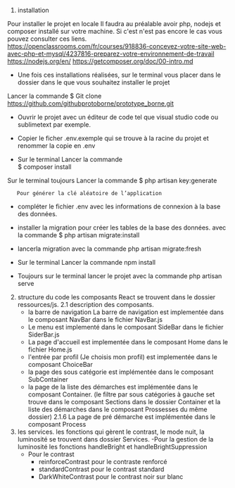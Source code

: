 1. installation

Pour installer le projet en locale Il faudra au préalable avoir php, nodejs et composer installé sur votre machine.
Si c'est n'est pas encore le cas vous pouvez consulter ces liens.
https://openclassrooms.com/fr/courses/918836-concevez-votre-site-web-avec-php-et-mysql/4237816-preparez-votre-environnement-de-travail
https://nodejs.org/en/
https://getcomposer.org/doc/00-intro.md

- Une fois ces installations réalisées, sur le terminal vous placer dans le dossier dans le que vous souhaitez installer le projet  

Lancer la commande $ Git clone https://github.com/githubprotoborne/prototype_borne.git

- Ouvrir le projet avec un éditeur de code tel que visual studio code ou sublimetext par exemple. 

- Copier le ficher .env.exemple qui se trouve à la racine du projet  et renommer la copie en .env 

- Sur le terminal Lancer la commande    
        $ composer install 

Sur le terminal toujours  Lancer la commande   $ php artisan key:generate 

       Pour générer la clé aléatoire de l’application 

   - compléter le fichier .env avec les informations de connexion à la base des données.
   
   - installer la  migration pour créer les tables de la base des données.
   avec la commande $ php artisan migrate:install
   - lancerla migration avec la commande php artisan migrate:fresh

   - Sur le terminal Lancer la commande npm install 
   -  Toujours sur le terminal lancer le projet  avec la commande
      php artisan serve  
      
2. structure du code
    les composants React se trouvent dans le dossier ressources/js.
    2.1 description des composants.
     - la barre de navigation
          La barre de navigation est implementée dans le composant NavBar dans le fichier NavBar.js
     - Le menu est implementé dans le composant SideBar dans le fichier SiderBar.js
     - La page d'accueil est implementée dans le composant Home dans le fichier Home.js
     - l'entrée par profil (Je choisis mon profil) est implementée dans le composant ChoiceBar 
     - la page des sous catégorie est implémentée dans le composant SubContainer
     - la page de la liste des démarches est implémentée dans le composant Container. (le filtre par sous catégories à gauche set trouve dans le composant Sections dans le dossier Container et la liste des démarches dans le composant Prossesses du même dossier)
     2.1.6 La page de pré démarche est implémentée dans le composant Process
 3. les services.
   les fonctions qui gèrent   le contrast, le mode nuit, la luminosité se trouvent dans dossier Services.
      -Pour la gestion de la luminosité les fonctions handleBright et handleBrightSuppression
      - Pour le contrast 
           - reinforceContrast pour le contraste renforcé
           - standardContrast pour le contrast standard
           - DarkWhiteContrast pour le contrast noir sur blanc


            
 
 
